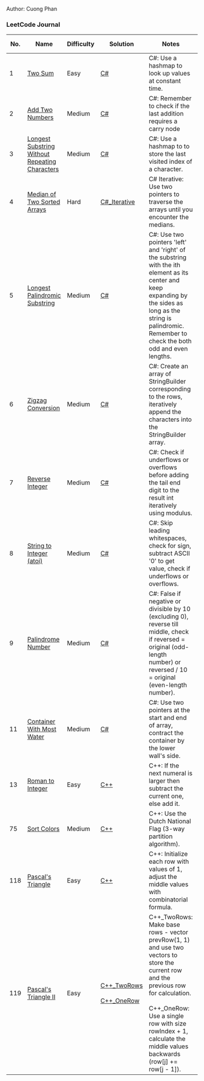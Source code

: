 Author: Cuong Phan
### LeetCode Journal

| No. | Name    | Difficulty | Solution              |Notes|Time Complexity|Space Complexity|
| --- | ------- | ---------- | --------------------- |----|---|-|
| 1  | [Two Sum](https://leetcode.com/problems/two-sum/) | Easy       | [C#](./algorithms/cs/1_HashMap.cs) | C#: Use a hashmap to look up values at constant time.|C#: $O(n)$|C#: $O(n)$|
| 2  | [Add Two Numbers](https://leetcode.com/problems/add-two-numbers/) | Medium       | [C#](./algorithms/cs/2_LinkedLists.cs) | C#: Remember to check if the last addition requires a carry node|C#: $O(max(m, n))$|C#: $O(max(m, n))$|
| 3  | [Longest Substring Without Repeating Characters](https://leetcode.com/problems/longest-substring-without-repeating-characters/) | Medium       | [C#](./algorithms/cs/3_SlidingWindow.cs) | C#: Use a hashmap to to store the last visited index of a character.|C#: $O(n)$|C#: $O(min(m, n))$|
| 4  | [Median of Two Sorted Arrays](https://leetcode.com/problems/median-of-two-sorted-arrays/) | Hard      | [C#_Iterative](./algorithms/cs/4_Iterative.cs) | C# Iterative: Use two pointers to traverse the arrays until you encounter the medians.|C# Iterative: $O(m + n)$|C# Iterative: $O(1)$|
| 5  | [Longest Palindromic Substring](https://leetcode.com/problems/longest-palindromic-substring/) | Medium     | [C#](./algorithms/cs/5_CenterExpansion.cs) | C#: Use two pointers 'left' and 'right' of the substring with the ith element as its center and keep expanding by the sides as long as the string is palindromic. Remember to check the both odd and even lengths.|C#: $O(n^{2})$|C#: $O(1)$|
| 6  | [Zigzag Conversion](https://leetcode.com/problems/zigzag-conversion/) | Medium    | [C#](./algorithms/cs/6_Iterative.cs) | C#: Create an array of StringBuilder corresponding to the rows, iteratively append the characters into the StringBuilder array.|C#: $O(n)$|C#: $O(n)$|
| 7  | [Reverse Integer](https://leetcode.com/problems/reverse-integer/) | Medium    | [C#](./algorithms/cs/7_Iterative.cs) | C#: Check if underflows or overflows before adding the tail end digit to the result int iteratively using modulus.|C#: $O(log(n))$|C#: $O(1)$|
| 8  | [String to Integer (atoi)](https://leetcode.com/problems/string-to-integer-atoi/) | Medium    | [C#](./algorithms/cs/8_Iterative.cs) | C#: Skip leading whitespaces, check for sign, subtract ASCII '0' to get value, check if underflows or overflows. |C#: $O(n)$|C#: $O(1)$|
| 9  | [Palindrome Number](https://leetcode.com/problems/palindrome-number/) | Medium    | [C#](./algorithms/cs/9_MidReverse.cs) | C#: False if negative or divisible by 10 (excluding 0), reverse till middle, check if reversed = original (odd-length number) or reversed / 10 = original (even-length number). |C#: $O(log(n))$|C#: $O(1)$|
| 11  | [Container With Most Water](https://leetcode.com/problems/container-with-most-water/) | Medium    | [C#](./algorithms/cs/11_TwoPointers.cs) | C#: Use two pointers at the start and end of array, contract the container by the lower wall's side. |C#: $O(n)$|C#: $O(1)$|
| 13  | [Roman to Integer](https://leetcode.com/problems/roman-to-integer/) | Easy    | [C++](./algorithms/cpp/13_Iterative.cpp) | C++: If the next numeral is larger then subtract the current one, else add it. |C++: $O(n)$|C++: $O(1)$|
| 75  | [Sort Colors](https://leetcode.com/problems/sort-colors/) | Medium    | [C++](./algorithms/cpp/75_ThreePointers.cpp) | C++: Use the Dutch National Flag (3-way partition algorithm). |C++: $O(n)$|C++: $O(1)$|
| 118  | [Pascal's Triangle](https://leetcode.com/problems/pascals-triangle/) | Easy    | [C++](./algorithms/cpp/118_Combinatorial.cpp) | C++: Initialize each row with values of 1, adjust the middle values with combinatorial formula. |C++: $O(n^2)$|C++: $O(n^2)$|
| 119  | [Pascal's Triangle II](https://leetcode.com/problems/pascals-triangle-ii/) | Easy    | [C++_TwoRows](./algorithms/cpp/119_TwoRows.cpp)<br><br>[C++_OneRow](./algorithms/cpp/119_OneRow.cpp) | C++_TwoRows: Make base rows - vector<int> prevRow(1, 1) and use two vectors to store the current row and the previous row for calculation. <br><br>C++_OneRow: Use a single row with size rowIndex + 1, calculate the middle values backwards (row[j] += row[j - 1]).|C++_TwoRows: $O(n^2)$<br><br>C++_OneRow: $O(n^2)|C++_TwoRows: $O(n)$<br><br>C++_OneRow: $O(n)|